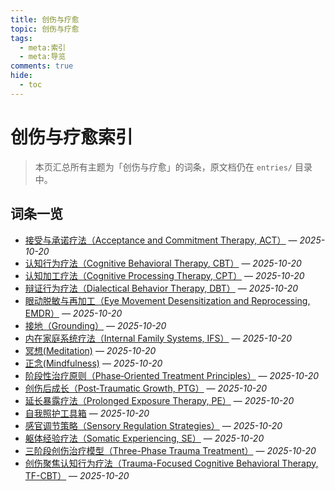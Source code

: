 ```yaml
---
title: 创伤与疗愈
topic: 创伤与疗愈
tags:
  - meta:索引
  - meta:导览
comments: true
hide:
  - toc
---
```


# 创伤与疗愈索引

> 本页汇总所有主题为「创伤与疗愈」的词条，原文档仍在 `entries/` 目录中。

## 词条一览

- [接受与承诺疗法（Acceptance and Commitment Therapy, ACT）](Acceptance-Commitment-Therapy-ACT.md) — *2025-10-20*
- [认知行为疗法（Cognitive Behavioral Therapy, CBT）](Cognitive-Behavioral-Therapy-CBT.md) — *2025-10-20*
- [认知加工疗法（Cognitive Processing Therapy, CPT）](Cognitive-Processing-Therapy-CPT.md) — *2025-10-20*
- [辩证行为疗法（Dialectical Behavior Therapy, DBT）](Dialectical-Behavior-Therapy-DBT.md) — *2025-10-20*
- [眼动脱敏与再加工（Eye Movement Desensitization and Reprocessing, EMDR）](Eye-Movement-Desensitization-Reprocessing-EMDR.md) — *2025-10-20*
- [接地（Grounding）](Grounding.md) — *2025-10-20*
- [内在家庭系统疗法（Internal Family Systems, IFS）](Internal-Family-Systems-IFS.md) — *2025-10-20*
- [冥想(Meditation)](Meditation.md) — *2025-10-20*
- [正念(Mindfulness)](Mindfulness.md) — *2025-10-20*
- [阶段性治疗原则（Phase‑Oriented Treatment Principles）](Phase-Oriented-Treatment-Principles.md) — *2025-10-20*
- [创伤后成长（Post‑Traumatic Growth, PTG）](Post-Traumatic-Growth-PTG.md) — *2025-10-20*
- [延长暴露疗法（Prolonged Exposure Therapy, PE）](Prolonged-Exposure-Therapy-PE.md) — *2025-10-20*
- [自我照护工具箱](Self-Care-Toolkit.md) — *2025-10-20*
- [感官调节策略（Sensory Regulation Strategies）](Sensory-Regulation-Strategies.md) — *2025-10-20*
- [躯体经验疗法（Somatic Experiencing, SE）](Somatic-Experiencing-SE.md) — *2025-10-20*
- [三阶段创伤治疗模型（Three-Phase Trauma Treatment）](Three-Phase-Trauma-Treatment.md) — *2025-10-20*
- [创伤聚焦认知行为疗法（Trauma-Focused Cognitive Behavioral Therapy, TF-CBT）](Trauma-Focused-Cognitive-Behavioral-Therapy-TF-CBT.md) — *2025-10-20*
